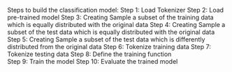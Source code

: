 Steps to build the classification model:
Step 1: Load Tokenizer
Step 2: Load pre-trained model
Step 3: Creating Sample a subset of the training data which is equally distributed with the original data
Step 4: Creating Sample a subset of the test data which is equally distributed with the original data
Step 5: Creating Sample a subset of the test data which is differently distributed from the original data
Step 6: Tokenize training data
Step 7: Tokenize testing data 
Step 8: Define the training function\
Step 9: Train the model
Step 10: Evaluate the trained model
